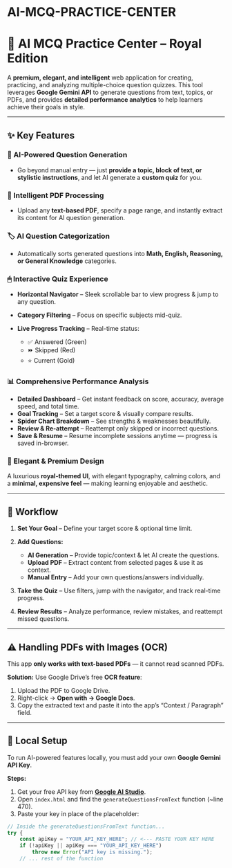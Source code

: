 # AI-MCQ-PRACTICE-CENTER


# 👑 AI MCQ Practice Center – **Royal Edition**

A **premium, elegant, and intelligent** web application for creating, practicing, and analyzing multiple-choice question quizzes.
This tool leverages **Google Gemini API** to generate questions from text, topics, or PDFs, and provides **detailed performance analytics** to help learners achieve their goals in style.

---

## ✨ Key Features

### 🤖 AI-Powered Question Generation

* Go beyond manual entry — just **provide a topic, block of text, or stylistic instructions**, and let AI generate a **custom quiz** for you.

### 📄 Intelligent PDF Processing

* Upload any **text-based PDF**, specify a page range, and instantly extract its content for AI question generation.

### 🏷 AI Question Categorization

* Automatically sorts generated questions into **Math, English, Reasoning, or General Knowledge** categories.

### 🖱 Interactive Quiz Experience

* **Horizontal Navigator** – Sleek scrollable bar to view progress & jump to any question.
* **Category Filtering** – Focus on specific subjects mid-quiz.
* **Live Progress Tracking** – Real-time status:

  * ✅ Answered (Green)
  * ⏩ Skipped (Red)
  * ⭐ Current (Gold)

### 📊 Comprehensive Performance Analysis

* **Detailed Dashboard** – Get instant feedback on score, accuracy, average speed, and total time.
* **Goal Tracking** – Set a target score & visually compare results.
* **Spider Chart Breakdown** – See strengths & weaknesses beautifully.
* **Review & Re-attempt** – Reattempt only skipped or incorrect questions.
* **Save & Resume** – Resume incomplete sessions anytime — progress is saved in-browser.

### 👑 Elegant & Premium Design

A luxurious **royal-themed UI**, with elegant typography, calming colors, and a **minimal, expensive feel** — making learning enjoyable and aesthetic.

---

## 🔄 Workflow

1. **Set Your Goal** – Define your target score & optional time limit.
2. **Add Questions:**

   * **AI Generation** – Provide topic/context & let AI create the questions.
   * **Upload PDF** – Extract content from selected pages & use it as context.
   * **Manual Entry** – Add your own questions/answers individually.
3. **Take the Quiz** – Use filters, jump with the navigator, and track real-time progress.
4. **Review Results** – Analyze performance, review mistakes, and reattempt missed questions.

---

## ⚠️ Handling PDFs with Images (OCR)

This app **only works with text-based PDFs** — it cannot read scanned PDFs.

**Solution:**
Use Google Drive’s free **OCR feature**:

1. Upload the PDF to Google Drive.
2. Right-click → **Open with → Google Docs**.
3. Copy the extracted text and paste it into the app’s “Context / Paragraph” field.

---

## 🚀 Local Setup

To run AI-powered features locally, you must add your own **Google Gemini API Key**.

**Steps:**

1. Get your free API key from **[Google AI Studio](https://aistudio.google.com/)**.
2. Open `index.html` and find the `generateQuestionsFromText` function (\~line 470).
3. Paste your key in place of the placeholder:

```javascript
// Inside the generateQuestionsFromText function...
try {
    const apiKey = "YOUR_API_KEY_HERE"; // <--- PASTE YOUR KEY HERE
    if (!apiKey || apiKey === "YOUR_API_KEY_HERE")
        throw new Error("API key is missing.");
    // ... rest of the function
```

